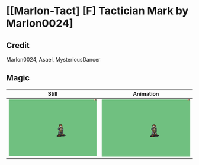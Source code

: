 # [\[Marlon-Tact\] \[F\] Tactician Mark by Marlon0024]

## Credit

Marlon0024, Asael, MysteriousDancer
	
## Magic

| Still | Animation |
| :---: | :-------: |
| ![Magic still](./Magic_000.png) | ![Magic animation](./Magic.gif) |
